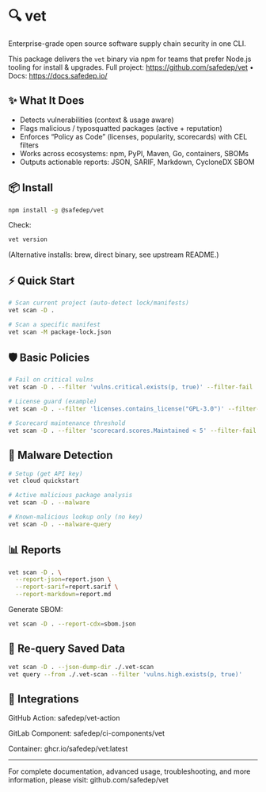 # 🔍 vet

Enterprise-grade open source software supply chain security in one CLI.

This package delivers the `vet` binary via npm for teams that prefer Node.js tooling for install & upgrades.
Full project: https://github.com/safedep/vet • Docs: https://docs.safedep.io/

## ✨ What It Does

- Detects vulnerabilities (context & usage aware)
- Flags malicious / typosquatted packages (active + reputation)
- Enforces “Policy as Code” (licenses, popularity, scorecards) with CEL filters
- Works across ecosystems: npm, PyPI, Maven, Go, containers, SBOMs
- Outputs actionable reports: JSON, SARIF, Markdown, CycloneDX SBOM

## 📦 Install

```bash
npm install -g @safedep/vet
```

Check:
```bash
vet version
```

(Alternative installs: brew, direct binary, see upstream README.)

## ⚡ Quick Start

```bash
# Scan current project (auto-detect lock/manifests)
vet scan -D .

# Scan a specific manifest
vet scan -M package-lock.json
```

## 🛡 Basic Policies

```bash
# Fail on critical vulns
vet scan -D . --filter 'vulns.critical.exists(p, true)' --filter-fail

# License guard (example)
vet scan -D . --filter 'licenses.contains_license("GPL-3.0")' --filter-fail

# Scorecard maintenance threshold
vet scan -D . --filter 'scorecard.scores.Maintained < 5' --filter-fail
```

## 🔬 Malware Detection

```bash
# Setup (get API key)
vet cloud quickstart

# Active malicious package analysis
vet scan -D . --malware

# Known-malicious lookup only (no key)
vet scan -D . --malware-query
```

## 📊 Reports

```bash
vet scan -D . \
  --report-json=report.json \
  --report-sarif=report.sarif \
  --report-markdown=report.md
```

Generate SBOM:
```bash
vet scan -D . --report-cdx=sbom.json
```

## 🧪 Re-query Saved Data

```bash
vet scan -D . --json-dump-dir ./.vet-scan
vet query --from ./.vet-scan --filter 'vulns.high.exists(p, true)'
```

## 🤖 Integrations

GitHub Action: safedep/vet-action

GitLab Component: safedep/ci-components/vet

Container: ghcr.io/safedep/vet:latest

---
For complete documentation, advanced usage, troubleshooting, and more information, please visit: github.com/safedep/vet
